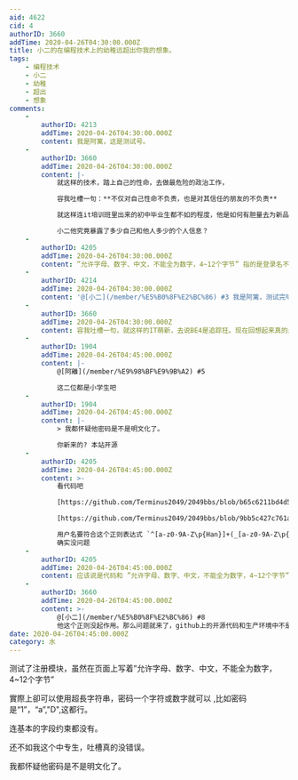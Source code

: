 ```yaml
---
aid: 4622
cid: 4
authorID: 3660
addTime: 2020-04-26T04:30:00.000Z
title: 小二的在编程技术上的幼稚远超出你我的想象。
tags:
    - 编程技术
    - 小二
    - 幼稚
    - 超出
    - 想象
comments:
    -
        authorID: 4213
        addTime: 2020-04-26T04:30:00.000Z
        content: 我是阿篱，这是测试号。
    -
        authorID: 3660
        addTime: 2020-04-26T04:30:00.000Z
        content: |-
            就这样的技术，踏上自己的性命，去做最危险的政治工作，

            容我吐槽一句：**不仅对自己性命不负责，也是对其信任的朋友的不负责**

            就这样连it培训班里出来的初中毕业生都不如的程度，他是如何有胆量去为新品葱做一年的后台开发的。

            小二他究竟暴露了多少自己和他人多少的个人信息？
    -
        authorID: 4205
        addTime: 2020-04-26T04:30:00.000Z
        content: ”允许字母、数字、中文，不能全为数字，4~12个字节” 指的是登录名不是密码
    -
        authorID: 4214
        addTime: 2020-04-26T04:30:00.000Z
        content: '@[小⼆](/member/%E5%B0%8F%E2%BC%86) #3 我是阿篱，测试完毕。'
    -
        authorID: 3660
        addTime: 2020-04-26T04:30:00.000Z
        content: 容我吐槽一句，就这样的IT萌新，去说BE4是追踪狂。现在回想起来真的是小学生在指责大学生的感觉。
    -
        authorID: 1904
        addTime: 2020-04-26T04:45:00.000Z
        content: |-
            @[阿離](/member/%E9%98%BF%E9%9B%A2) #5

            这二位都是小学生吧
    -
        authorID: 1904
        addTime: 2020-04-26T04:45:00.000Z
        content: |-
            > 我都怀疑他密码是不是明文化了。

            你新来的? 本站开源
    -
        authorID: 4205
        addTime: 2020-04-26T04:45:00.000Z
        content: >-
            看代码吧  

            [https://github.com/Terminus2049/2049bbs/blob/b65c6211bd4d59ff8e0cf6e9a5f25431d47a9bff/controller/user.go#L91](https://github.com/Terminus2049/2049bbs/blob/b65c6211bd4d59ff8e0cf6e9a5f25431d47a9bff/controller/user.go#L91)  

            [https://github.com/Terminus2049/2049bbs/blob/9bb5c427c761a127828f2500933e5e1fbf05aeda/util/stringcheck.go#L21](https://github.com/Terminus2049/2049bbs/blob/9bb5c427c761a127828f2500933e5e1fbf05aeda/util/stringcheck.go#L21)  

            用户名要符合这个正则表达式 `^[a-z0-9A-Z\p{Han}]+(_[a-z0-9A-Z\p{Han}]+)*$` ，`b`
            确实没问题
    -
        authorID: 4205
        addTime: 2020-04-26T04:45:00.000Z
        content: 应该说是代码和 ”允许字母、数字、中文，不能全为数字，4~12个字节” 的描述不符
    -
        authorID: 3660
        addTime: 2020-04-26T04:45:00.000Z
        content: >-
            @[小⼆](/member/%E5%B0%8F%E2%BC%86) #8
            他这个正则没起作用。那么问题就来了，github上的开源代码和生产环境中不是一个版本。
date: 2020-04-26T04:45:00.000Z
category: 水
---
```


测试了注册模块，虽然在页面上写着”允许字母、数字、中文，不能全为数字，4~12个字节”

實際上卻可以使用超長字符串，密码一个字符或数字就可以 ,比如密码是“1”，“a”,"D",这都行。

连基本的字段约束都没有。

还不如我这个中专生，吐槽真的没错误。

我都怀疑他密码是不是明文化了。

